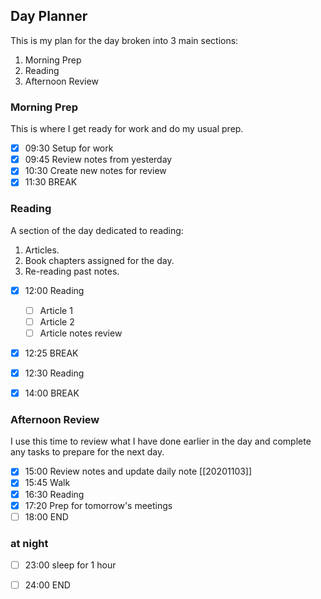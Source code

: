 ## Day Planner
This is my plan for the day broken into 3 main sections:
1. Morning Prep
2. Reading
3. Afternoon Review

### Morning Prep
This is where I get ready for work and do my usual prep.
- [x] 09:30 Setup for work
- [x] 09:45 Review notes from yesterday
- [x] 10:30 Create new notes for review
- [x] 11:30 BREAK

### Reading
A section of the day dedicated to reading:
1. Articles.
2. Book chapters assigned for the day.
3. Re-reading past notes.
- [x] 12:00 Reading
	- [ ] Article 1
	- [ ] Article 2
	- [ ] Article notes review
- [x] 12:25 BREAK
- [x] 12:30 Reading
- [x] 14:00 BREAK


### Afternoon Review
I use this time to review what I have done earlier in the day and complete any tasks to prepare for the next day.
- [x] 15:00 Review notes and update daily note [[20201103]]
- [x] 15:45 Walk
- [x] 16:30 Reading
- [x] 17:20 Prep for tomorrow's meetings
- [ ] 18:00 END

### at night
- [ ] 23:00 sleep for 1 hour
- [ ] 24:00 END


